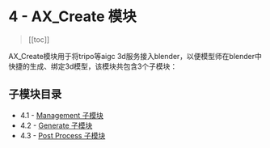 # 4 - AX_Create 模块

> [[toc]]

AX_Create模块用于将tripo等aigc 3d服务接入blender，以便模型师在blender中快捷的生成、绑定3d模型，该模块共包含3个子模块：

## 子模块目录

- 4.1 - [Management 子模块](./4.1%20-%20Management%20子模块.md)
- 4.2 - [Generate 子模块](./4.2%20-%20Generate%20子模块.md)
- 4.3 - [Post Process 子模块](./4.3%20-%20Post%20Process%20子模块.md)
